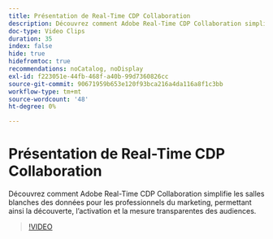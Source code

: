 ```yaml
---
title: Présentation de Real-Time CDP Collaboration
description: Découvrez comment Adobe Real-Time CDP Collaboration simplifie les salles blanches des données pour les professionnels du marketing, permettant ainsi la découverte, l’activation et la mesure transparentes des audiences.
doc-type: Video Clips
duration: 35
index: false
hide: true
hidefromtoc: true
recommendations: noCatalog, noDisplay
exl-id: f223051e-44fb-468f-a40b-99d7360826cc
source-git-commit: 90671959b653e120f93bca216a4da116a8f1c3bb
workflow-type: tm+mt
source-wordcount: '48'
ht-degree: 0%

---
```


# Présentation de Real-Time CDP Collaboration

Découvrez comment Adobe Real-Time CDP Collaboration simplifie les salles blanches des données pour les professionnels du marketing, permettant ainsi la découverte, l’activation et la mesure transparentes des audiences.

<!-- 65_OS511_3442426_34_introduction-to-realtime-cdp-collaboration -->
>[!VIDEO](https://video.tv.adobe.com/v/3459966/?learn=on&enablevpops=true&captions=fre_fr)
